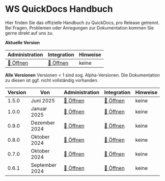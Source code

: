 # WS QuickDocs Handbuch

Hier finden Sie das offizielle Handbuch zu QuickDocs, pro Release getrennt.
Bei Fragen, Problemen oder Anregungen zur Dokumentation kommen Sie gerne direkt auf uns zu.

**Aktuelle Version**

| Administration                      | Integration                               | Hinweise |
| ----------------------------------- | ----------------------------------------- | -------- |
| [📗 Öffnen](./latest/admin/_toc.md) | [📘 Öffnen](./latest/integration/_toc.md) | keine    |

**Alle Versionen**
Versionen &lt; 1 sind sog. Alpha-Versionen. Die Dokumentation zu diesen ist ggf. nicht vollständig vorhanden.

| Version | Von            | Administration                       | Integration                                | Hinweise |
| ------- | -------------- | ------------------------------------ | ------------------------------------------ | -------- |
| 1.5.0   | Juni 2025      | [📗 Öffnen](./1.5.0/admin/_toc.md)   | [📘 Öffnen](./1.5.0/integration/_toc.md)   | keine    |
| 1.0.0   | Januar 2025    | [📗 Öffnen](./1.0.0/admin/_toc.md)   | [📘 Öffnen](./1.0.0/integration/_toc.md)   | keine    |
| 0.9.0   | Dezember 2024  | [📗 Öffnen](./0.9.0/admin/_toc.md)   | [📘 Öffnen](./0.9.0/integration/_toc.md)   | keine    |
| 0.8.0   | Oktober 2024   | [📗 Öffnen](./0.8.0/admin/_toc.md)   | [📘 Öffnen](./0.8.0/integration/_toc.md)   | keine    |
| 0.7.0   | Oktober 2024   | [📗 Öffnen](./0.7.0.0/admin/_toc.md) | [📘 Öffnen](./0.7.0.0/integration/_toc.md) | keine    |
| 0.6.1   | September 2024 | [📗 Öffnen](./0.6.1.0/admin/_toc.md) | [📘 Öffnen](./0.6.1.0/integration/_toc.md) | keine    |
